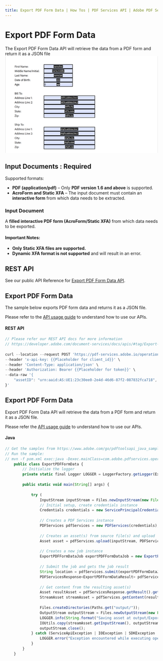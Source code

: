 ```yaml
---
title: Export PDF Form Data | How Tos | PDF Services API | Adobe PDF Services
---
```


# Export PDF Form Data

The Export PDF Form Data API will retrieve the data from a PDF form and return it as a JSON file
![Export PDF Form Data](../export-pdf-form.png)

## Input Documents : **Required**

Supported formats:

- **PDF (application/pdf)** – Only **PDF version 1.6 and above** is supported.
- **AcroForm and Static XFA** – The input document must contain an **interactive form** from which data needs to be extracted.

### Input Document

A **filled interactive PDF form (AcroForm/Static XFA)** from which data needs to be exported.

#### Important Notes:

- **Only Static XFA files are supported.**
- **Dynamic XFA format is not supported** and will result in an error.

## REST API

See our public API Reference for [Export PDF Form Data API](../../../apis/#tag/Export-PDF-Form-Data).

## Export PDF Form Data

The sample below exports PDF form data and returns it as a JSON file.

Please refer to the [API usage guide](../api-usage.md) to understand how to use our APIs.

<CodeBlock slots="heading, code" languages="REST API" />

#### REST API

```javascript
// Please refer our REST API docs for more information 
// https://developer.adobe.com/document-services/docs/apis/#tag/Export-PDF-Form-Data

curl --location --request POST 'https://pdf-services.adobe.io/operation/getformdata' \
--header 'x-api-key: {{Placeholder for client_id}}' \
--header 'Content-Type: application/json' \
--header 'Authorization: Bearer {{Placeholder for token}}' \
--data-raw '{
    "assetID": "urn:aaid:AS:UE1:23c30ee0-2e4d-46d6-87f2-087832fca718",
}'
```

## Export PDF Form Data

Export PDF Form Data API will retrieve the data from a PDF form and return it as a JSON file.

Please refer the [API usage guide](../api-usage.md) to understand how to use our APIs.

<CodeBlock slots="heading, code" repeat="1" languages="Java" />

#### Java

```javascript
// Get the samples from https://www.adobe.com/go/pdftoolsapi_java_samples
// Run the sample:
// mvn -f pom.xml exec:java -Dexec.mainClass=com.adobe.pdfservices.operation.samples.exportpdfFormData
    public class ExportPDFFormData {
        // Initialize the logger
        private static final Logger LOGGER = LoggerFactory.getLogger(ExportPDFFormData.class);
    
        public static void main(String[] args) {
    
            try (
                InputStream inputStream = Files.newInputStream(new File("src/main/resources/exportPdfFormDataInput.pdf").toPath())) {
                // Initial setup, create credentials instance
                Credentials credentials = new ServicePrincipalCredentials(System.getenv("PDF_SERVICES_CLIENT_ID"), System.getenv("PDF_SERVICES_CLIENT_SECRET"));
            
                // Creates a PDF Services instance
                PDFServices pdfServices = new PDFServices(credentials);
            
                // Creates an asset(s) from source file(s) and upload
                Asset asset = pdfServices.upload(inputStream, PDFServicesMediaType.PDF.getMediaType());
            
                // Creates a new job instance
                ExportPDFFormDataJob exportPDFFormDataJob = new ExportPDFFormDataJob(asset);
            
                // Submit the job and gets the job result
                String location = pdfServices.submit(exportPDFFormDataJob);
                PDFServicesResponse<ExportPDFFormDataResult> pdfServicesResponse = pdfServices.getJobResult(location, ExportPDFFormDataResult.class);
            
                // Get content from the resulting asset(s)
                Asset resultAsset = pdfServicesResponse.getResult().getAsset();
                StreamAsset streamAsset = pdfServices.getContent(resultAsset);

                Files.createDirectories(Paths.get("output/"));
                OutputStream outputStream = Files.newOutputStream(new File("output/ExportPDFFormData.pdf").toPath());
                LOGGER.info(String.format("Saving asset at output/ExportPDFFormData.pdf", outputFilePath));
                IOUtils.copy(streamAsset.getInputStream(), outputStream);
                outputStream.close();
            } catch (ServiceApiException | IOException | SDKException | ServiceUsageException ex) {
                LOGGER.error("Exception encountered while executing operation", ex);
            }
        }
    }
```

